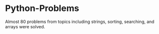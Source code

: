 # Python-Problems
Almost 80 problems from topics including strings, sorting, searching, and arrays were solved.

